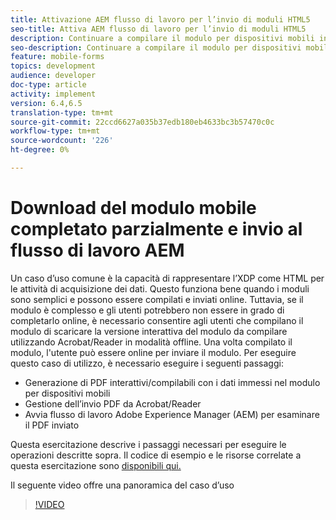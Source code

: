 ```yaml
---
title: Attivazione AEM flusso di lavoro per l’invio di moduli HTML5
seo-title: Attiva AEM flusso di lavoro per l’invio di moduli HTML5
description: Continuare a compilare il modulo per dispositivi mobili in modalità offline e inviare il modulo per dispositivi mobili per attivare AEM flusso di lavoro
seo-description: Continuare a compilare il modulo per dispositivi mobili in modalità offline e inviare il modulo per dispositivi mobili per attivare AEM flusso di lavoro
feature: mobile-forms
topics: development
audience: developer
doc-type: article
activity: implement
version: 6.4,6.5
translation-type: tm+mt
source-git-commit: 22ccd6627a035b37edb180eb4633bc3b57470c0c
workflow-type: tm+mt
source-wordcount: '226'
ht-degree: 0%

---
```



# Download del modulo mobile completato parzialmente e invio al flusso di lavoro AEM

Un caso d’uso comune è la capacità di rappresentare l’XDP come HTML per le attività di acquisizione dei dati. Questo funziona bene quando i moduli sono semplici e possono essere compilati e inviati online. Tuttavia, se il modulo è complesso e gli utenti potrebbero non essere in grado di completarlo online, è necessario consentire agli utenti che compilano il modulo di scaricare la versione interattiva del modulo da compilare utilizzando  Acrobat/Reader in modalità offline. Una volta compilato il modulo, l&#39;utente può essere online per inviare il modulo.
Per eseguire questo caso di utilizzo, è necessario eseguire i seguenti passaggi:

* Generazione di PDF interattivi/compilabili con i dati immessi nel modulo per dispositivi mobili
* Gestione dell’invio PDF da  Acrobat/Reader
* Avvia flusso di lavoro Adobe Experience Manager (AEM) per esaminare il PDF inviato

Questa esercitazione descrive i passaggi necessari per eseguire le operazioni descritte sopra. Il codice di esempio e le risorse correlate a questa esercitazione sono [disponibili qui.](part-four.md)

Il seguente video offre una panoramica del caso d’uso

>[!VIDEO](https://video.tv.adobe.com/v/29677?quality=9&learn=on)

